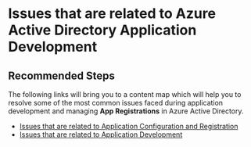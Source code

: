 <properties
  pageTitle="Issues that are related to Azure Active Directory Application Development"
  description="Resolve the most common issues related to Azure Active Directory Application Development"
  service="microsoft.aad"
  resource="Microsoft_AAD_IAM"
  authors="ajamess"
  selfHelpType="generic"
  supportTopicIds="32570266"
  productPesIds="14785,16575"
  cloudEnvironments="public"
 />

# Issues that are related to Azure Active Directory Application Development

## **Recommended Steps**

The following links will bring you to a content map which will help you to resolve some of the most common issues faced during application development and managing **App Registrations** in Azure Active Directory.

* [Issues that are related to Application Configuration and Registration](https://docs.microsoft.com/azure/active-directory/active-directory-application-dev-config-content-map/?WT.mc_id=UI_AAD_Registered_Apps_Support_L1_Overview)
* [Issues that are related to Application Development](https://docs.microsoft.com/azure/active-directory/active-directory-application-dev-development-content-map/?WT.mc_id=UI_AAD_Registered_Apps_Support_L1_Overview)
